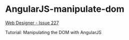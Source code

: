 # AngularJS-manipulate-dom
[Web Designer - Issue 227]

Tutorial: Manipulating the DOM with AngularJS

[Web Designer - Issue 227]: https://www.imagineshop.co.uk/magazines/webdesigner/web-designer-issue-227.html
